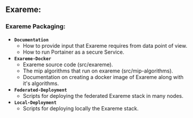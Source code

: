 ## Exareme:

### Exareme Packaging:
<ul>
    <li><code><b>Documentation</b></code>
        <ul>
            <li>How to provide input that Exareme requires from data point of view.</li>
            <li>How to run Portainer as a secure Service.</li>
      </ul>
    </li>
    <li><code><b>Exareme-Docker</b></code>
        <ul>
            <li>Exareme source code (src/exareme).</li>
            <li>The mip algorithms that run on exareme (src/mip-algorithms).</li>
            <li>Documentation on creating a docker image of Exareme along with it's algorithms.</li>
        </ul>
    </li>
    <li><code><b>Federated-Deployment</b></code>
        <ul>
            <li>Scripts for deploying the federated Exareme stack in many nodes.</li>
        </ul>
    </li>
    <li><code><b>Local-Deployment</b></code>
        <ul>
            <li>Scripts for deploying locally the Exareme stack.</li>
        </ul>
    </li>
</ul>
   

